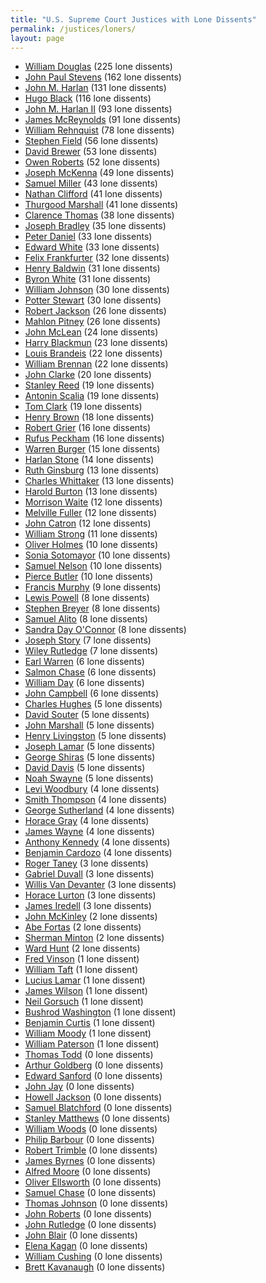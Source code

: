 ```yaml
---
title: "U.S. Supreme Court Justices with Lone Dissents"
permalink: /justices/loners/
layout: page
---
```


- [William Douglas](/justices/loners/wodouglas) (225 lone dissents)
- [John Paul Stevens](/justices/loners/jpstevens) (162 lone dissents)
- [John M. Harlan](/justices/loners/jharlan1) (131 lone dissents)
- [Hugo Black](/justices/loners/hlblack) (116 lone dissents)
- [John M. Harlan II](/justices/loners/jharlan2) (93 lone dissents)
- [James McReynolds](/justices/loners/jcmcreynolds) (91 lone dissents)
- [William Rehnquist](/justices/loners/whrehnquist) (78 lone dissents)
- [Stephen Field](/justices/loners/sjfield) (56 lone dissents)
- [David Brewer](/justices/loners/djbrewer) (53 lone dissents)
- [Owen Roberts](/justices/loners/ojroberts) (52 lone dissents)
- [Joseph McKenna](/justices/loners/jmckenna) (49 lone dissents)
- [Samuel Miller](/justices/loners/sfmiller) (43 lone dissents)
- [Nathan Clifford](/justices/loners/nclifford) (41 lone dissents)
- [Thurgood Marshall](/justices/loners/tmarshall) (41 lone dissents)
- [Clarence Thomas](/justices/loners/cthomas) (38 lone dissents)
- [Joseph Bradley](/justices/loners/jpbradley) (35 lone dissents)
- [Peter Daniel](/justices/loners/pvdaniel) (33 lone dissents)
- [Edward White](/justices/loners/edewhite) (33 lone dissents)
- [Felix Frankfurter](/justices/loners/ffrankfurter) (32 lone dissents)
- [Henry Baldwin](/justices/loners/hbaldwin) (31 lone dissents)
- [Byron White](/justices/loners/brwhite) (31 lone dissents)
- [William Johnson](/justices/loners/wjohnson) (30 lone dissents)
- [Potter Stewart](/justices/loners/pstewart) (30 lone dissents)
- [Robert Jackson](/justices/loners/rhjackson) (26 lone dissents)
- [Mahlon Pitney](/justices/loners/mpitney) (26 lone dissents)
- [John McLean](/justices/loners/jmclean) (24 lone dissents)
- [Harry Blackmun](/justices/loners/hablackmun) (23 lone dissents)
- [Louis Brandeis](/justices/loners/ldbrandeis) (22 lone dissents)
- [William Brennan](/justices/loners/wjbrennan) (22 lone dissents)
- [John Clarke](/justices/loners/jhclarke) (20 lone dissents)
- [Stanley Reed](/justices/loners/sfreed) (19 lone dissents)
- [Antonin Scalia](/justices/loners/ascalia) (19 lone dissents)
- [Tom Clark](/justices/loners/tcclark) (19 lone dissents)
- [Henry Brown](/justices/loners/hbbrown) (18 lone dissents)
- [Robert Grier](/justices/loners/rcgrier) (16 lone dissents)
- [Rufus Peckham](/justices/loners/rwpeckham) (16 lone dissents)
- [Warren Burger](/justices/loners/weburger) (15 lone dissents)
- [Harlan Stone](/justices/loners/hfstone) (14 lone dissents)
- [Ruth Ginsburg](/justices/loners/rbginsburg) (13 lone dissents)
- [Charles Whittaker](/justices/loners/cewhittaker) (13 lone dissents)
- [Harold Burton](/justices/loners/hhburton) (13 lone dissents)
- [Morrison Waite](/justices/loners/mrwaite) (12 lone dissents)
- [Melville Fuller](/justices/loners/mwfuller) (12 lone dissents)
- [John Catron](/justices/loners/jcatron) (12 lone dissents)
- [William Strong](/justices/loners/wstrong) (11 lone dissents)
- [Oliver Holmes](/justices/loners/owholmes) (10 lone dissents)
- [Sonia Sotomayor](/justices/loners/ssotomayor) (10 lone dissents)
- [Samuel Nelson](/justices/loners/snelson) (10 lone dissents)
- [Pierce Butler](/justices/loners/pbutler) (10 lone dissents)
- [Francis Murphy](/justices/loners/fmurphy) (9 lone dissents)
- [Lewis Powell](/justices/loners/lfpowell) (8 lone dissents)
- [Stephen Breyer](/justices/loners/sgbreyer) (8 lone dissents)
- [Samuel Alito](/justices/loners/saalito) (8 lone dissents)
- [Sandra Day O'Connor](/justices/loners/sdoconnor) (8 lone dissents)
- [Joseph Story](/justices/loners/jstory) (7 lone dissents)
- [Wiley Rutledge](/justices/loners/wbrutledge) (7 lone dissents)
- [Earl Warren](/justices/loners/ewarren) (6 lone dissents)
- [Salmon Chase](/justices/loners/spchase) (6 lone dissents)
- [William Day](/justices/loners/wrday) (6 lone dissents)
- [John Campbell](/justices/loners/jacampbell) (6 lone dissents)
- [Charles Hughes](/justices/loners/cehughes) (5 lone dissents)
- [David Souter](/justices/loners/dhsouter) (5 lone dissents)
- [John Marshall](/justices/loners/jmarshall) (5 lone dissents)
- [Henry Livingston](/justices/loners/hblivingston) (5 lone dissents)
- [Joseph Lamar](/justices/loners/jrlamar) (5 lone dissents)
- [George Shiras](/justices/loners/gshiras) (5 lone dissents)
- [David Davis](/justices/loners/ddavis) (5 lone dissents)
- [Noah Swayne](/justices/loners/nhswayne) (5 lone dissents)
- [Levi Woodbury](/justices/loners/lwoodbury) (4 lone dissents)
- [Smith Thompson](/justices/loners/sthompson) (4 lone dissents)
- [George Sutherland](/justices/loners/gsutherland) (4 lone dissents)
- [Horace Gray](/justices/loners/hgray) (4 lone dissents)
- [James Wayne](/justices/loners/jmwayne) (4 lone dissents)
- [Anthony Kennedy](/justices/loners/amkennedy) (4 lone dissents)
- [Benjamin Cardozo](/justices/loners/bncardozo) (4 lone dissents)
- [Roger Taney](/justices/loners/rbtaney) (3 lone dissents)
- [Gabriel Duvall](/justices/loners/gduvall) (3 lone dissents)
- [Willis Van Devanter](/justices/loners/wvandevanter) (3 lone dissents)
- [Horace Lurton](/justices/loners/hhlurton) (3 lone dissents)
- [James Iredell](/justices/loners/jiredell) (3 lone dissents)
- [John McKinley](/justices/loners/jmckinley) (2 lone dissents)
- [Abe Fortas](/justices/loners/afortas) (2 lone dissents)
- [Sherman Minton](/justices/loners/sminton) (2 lone dissents)
- [Ward Hunt](/justices/loners/whunt) (2 lone dissents)
- [Fred Vinson](/justices/loners/fmvinson) (1 lone dissent)
- [William Taft](/justices/loners/whtaft) (1 lone dissent)
- [Lucius Lamar](/justices/loners/lqlamar) (1 lone dissent)
- [James Wilson](/justices/loners/jwilson) (1 lone dissent)
- [Neil Gorsuch](/justices/loners/nmgorsuch) (1 lone dissent)
- [Bushrod Washington](/justices/loners/bwashington) (1 lone dissent)
- [Benjamin Curtis](/justices/loners/brcurtis) (1 lone dissent)
- [William Moody](/justices/loners/whmoody) (1 lone dissent)
- [William Paterson](/justices/loners/wpaterson) (1 lone dissent)
- [Thomas Todd](/justices/loners/ttodd) (0 lone dissents)
- [Arthur Goldberg](/justices/loners/ajgoldberg) (0 lone dissents)
- [Edward Sanford](/justices/loners/etsanford) (0 lone dissents)
- [John Jay](/justices/loners/jjay) (0 lone dissents)
- [Howell Jackson](/justices/loners/hejackson) (0 lone dissents)
- [Samuel Blatchford](/justices/loners/sblatchford) (0 lone dissents)
- [Stanley Matthews](/justices/loners/smatthews) (0 lone dissents)
- [William Woods](/justices/loners/wbwoods) (0 lone dissents)
- [Philip Barbour](/justices/loners/ppbarbour) (0 lone dissents)
- [Robert Trimble](/justices/loners/rtrimble) (0 lone dissents)
- [James Byrnes](/justices/loners/jfbyrnes) (0 lone dissents)
- [Alfred Moore](/justices/loners/amoore) (0 lone dissents)
- [Oliver Ellsworth](/justices/loners/oellsworth) (0 lone dissents)
- [Samuel Chase](/justices/loners/schase) (0 lone dissents)
- [Thomas Johnson](/justices/loners/tjohnson) (0 lone dissents)
- [John Roberts](/justices/loners/jgroberts) (0 lone dissents)
- [John Rutledge](/justices/loners/jrutledge) (0 lone dissents)
- [John Blair](/justices/loners/jblair) (0 lone dissents)
- [Elena Kagan](/justices/loners/ekagan) (0 lone dissents)
- [William Cushing](/justices/loners/wcushing) (0 lone dissents)
- [Brett Kavanaugh](/justices/loners/bmkavanaugh) (0 lone dissents)
